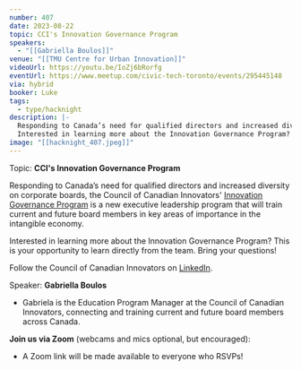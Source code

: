 ```yaml
---
number: 407
date: 2023-08-22
topic: CCI's Innovation Governance Program
speakers:
  - "[[Gabriella Boulos]]"
venue: "[[TMU Centre for Urban Innovation]]"
videoUrl: https://youtu.be/IoZj6bRorfg
eventUrl: https://www.meetup.com/civic-tech-toronto/events/295445148
via: hybrid
booker: Luke
tags:
  - type/hacknight
description: |-
  Responding to Canada’s need for qualified directors and increased diversity on corporate boards, the Council of Canadian Innovators' [Innovation Governance Program](https://igp.canadianinnovators.org/) is a new executive leadership program that will train current and future board members in key areas of importance in the intangible economy.
  Interested in learning more about the Innovation Governance Program? This is your opportunity to learn directly from the team. Bring your questions! Follow the Council of Canadian Innovators on [LinkedIn](https://www.linkedin.com/company/council-of-canadian-innovators/).
image: "[[hacknight_407.jpeg]]"
---
```


Topic: **CCI's Innovation Governance Program**

Responding to Canada’s need for qualified directors and increased diversity on corporate boards, the Council of Canadian Innovators' [Innovation Governance Program](https://igp.canadianinnovators.org/) is a new executive leadership program that will train current and future board members in key areas of importance in the intangible economy.

Interested in learning more about the Innovation Governance Program? This is your opportunity to learn directly from the team. Bring your questions!

Follow the Council of Canadian Innovators on [LinkedIn](https://www.linkedin.com/company/council-of-canadian-innovators/?originalSubdomain=ca).

Speaker: **Gabriella Boulos**

* Gabriela is the Education Program Manager at the Council of Canadian Innovators, connecting and training current and future board members across Canada.

**Join us via Zoom** (webcams and mics optional, but encouraged):

* A Zoom link will be made available to everyone who RSVPs!

